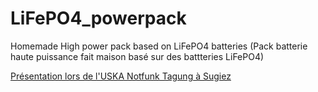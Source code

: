 # LiFePO4_powerpack
Homemade High power pack based on LiFePO4 batteries (Pack batterie haute puissance fait maison basé sur des battteries LiFePO4)

[Présentation lors de l'USKA Notfunk Tagung à Sugiez](battery_pack_public_fr.pdf)


